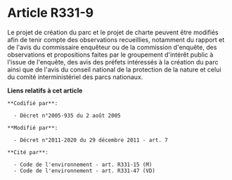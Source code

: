 # Article R331-9

Le projet de création du parc et le projet de charte peuvent être modifiés afin de tenir compte des observations recueillies,
notamment du rapport et de l'avis du commissaire enquêteur ou de la commission d'enquête, des observations et propositions
faites par le groupement d'intérêt public à l'issue de l'enquête, des avis des préfets intéressés à la création du parc ainsi
que de l'avis du conseil national de la protection de la nature et celui du comité interministériel des parcs nationaux.

**Liens relatifs à cet article**

	**Codifié par**:

	  - Décret n°2005-935 du 2 août 2005

	**Modifié par**:

	  - Décret n°2011-2020 du 29 décembre 2011 - art. 7

	**Cité par**:

	  - Code de l'environnement - art. R331-15 (M)
	  - Code de l'environnement - art. R331-47 (VD)
